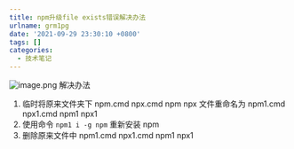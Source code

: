 ```yaml
---
title: npm升级file exists错误解决办法
urlname: grm1pg
date: '2021-09-29 23:30:10 +0800'
tags: []
categories:
  - 技术笔记
---
```


![image.png](https://cdn.nlark.com/yuque/0/2021/png/754067/1632929603645-897db8de-e2f7-4173-b40c-60c1675577a0.png#clientId=u4b641241-e50c-4&from=paste&height=179&id=u0fcf469b&margin=%5Bobject%20Object%5D&name=image.png&originHeight=179&originWidth=761&originalType=binary∶=1&size=293846&status=done&style=none&taskId=u58c555fc-080d-4a79-a76b-2b857dc3752&width=761)
解决办法

1. 临时将原来文件夹下 npm.cmd npx.cmd npm npx 文件重命名为 npm1.cmd npx1.cmd npm1 npx1
1. 使用命令 `npm1 i -g npm` 重新安装 npm
1. 删除原来文件中 npm1.cmd npx1.cmd npm1 npx1
